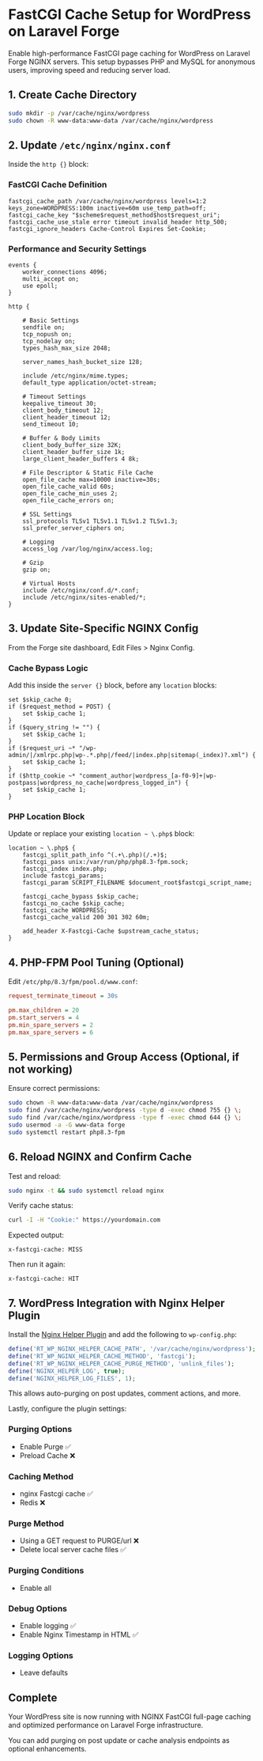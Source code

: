 # FastCGI Cache Setup for WordPress on Laravel Forge

Enable high-performance FastCGI page caching for WordPress on Laravel Forge NGINX servers. This setup bypasses PHP and MySQL for anonymous users, improving speed and reducing server load.

## 1. Create Cache Directory

```bash
sudo mkdir -p /var/cache/nginx/wordpress
sudo chown -R www-data:www-data /var/cache/nginx/wordpress
```

## 2. Update `/etc/nginx/nginx.conf`

Inside the `http {}` block:

### FastCGI Cache Definition

```nginx
fastcgi_cache_path /var/cache/nginx/wordpress levels=1:2 keys_zone=WORDPRESS:100m inactive=60m use_temp_path=off;
fastcgi_cache_key "$scheme$request_method$host$request_uri";
fastcgi_cache_use_stale error timeout invalid_header http_500;
fastcgi_ignore_headers Cache-Control Expires Set-Cookie;
```

### Performance and Security Settings

```nginx
events {
    worker_connections 4096;
    multi_accept on;
    use epoll;
}

http {

    # Basic Settings
    sendfile on;
    tcp_nopush on;
    tcp_nodelay on;
    types_hash_max_size 2048;

    server_names_hash_bucket_size 128;

    include /etc/nginx/mime.types;
    default_type application/octet-stream;

    # Timeout Settings
    keepalive_timeout 30;
    client_body_timeout 12;
    client_header_timeout 12;
    send_timeout 10;

    # Buffer & Body Limits
    client_body_buffer_size 32K;
    client_header_buffer_size 1k;
    large_client_header_buffers 4 8k;

    # File Descriptor & Static File Cache
    open_file_cache max=10000 inactive=30s;
    open_file_cache_valid 60s;
    open_file_cache_min_uses 2;
    open_file_cache_errors on;

    # SSL Settings
    ssl_protocols TLSv1 TLSv1.1 TLSv1.2 TLSv1.3;
    ssl_prefer_server_ciphers on;

    # Logging
    access_log /var/log/nginx/access.log;

    # Gzip
    gzip on;

    # Virtual Hosts
    include /etc/nginx/conf.d/*.conf;
    include /etc/nginx/sites-enabled/*;
}
```

## 3. Update Site-Specific NGINX Config

From the Forge site dashboard, Edit Files > Nginx Config.

### Cache Bypass Logic

Add this inside the `server {}` block, before any `location` blocks:

```nginx
set $skip_cache 0;
if ($request_method = POST) {
    set $skip_cache 1;
}
if ($query_string != "") {
    set $skip_cache 1;
}
if ($request_uri ~* "/wp-admin/|/xmlrpc.php|wp-.*.php|/feed/|index.php|sitemap(_index)?.xml") {
    set $skip_cache 1;
}
if ($http_cookie ~* "comment_author|wordpress_[a-f0-9]+|wp-postpass|wordpress_no_cache|wordpress_logged_in") {
    set $skip_cache 1;
}
```

### PHP Location Block

Update or replace your existing `location ~ \.php$` block:

```nginx
location ~ \.php$ {
    fastcgi_split_path_info ^(.+\.php)(/.+)$;
    fastcgi_pass unix:/var/run/php/php8.3-fpm.sock;
    fastcgi_index index.php;
    include fastcgi_params;
    fastcgi_param SCRIPT_FILENAME $document_root$fastcgi_script_name;

    fastcgi_cache_bypass $skip_cache;
    fastcgi_no_cache $skip_cache;
    fastcgi_cache WORDPRESS;
    fastcgi_cache_valid 200 301 302 60m;

    add_header X-Fastcgi-Cache $upstream_cache_status;
}
```

## 4. PHP-FPM Pool Tuning (Optional)

Edit `/etc/php/8.3/fpm/pool.d/www.conf`:

```ini
request_terminate_timeout = 30s

pm.max_children = 20
pm.start_servers = 4
pm.min_spare_servers = 2
pm.max_spare_servers = 6
```

## 5. Permissions and Group Access (Optional, if not working)

Ensure correct permissions:

```bash
sudo chown -R www-data:www-data /var/cache/nginx/wordpress
sudo find /var/cache/nginx/wordpress -type d -exec chmod 755 {} \;
sudo find /var/cache/nginx/wordpress -type f -exec chmod 644 {} \;
sudo usermod -a -G www-data forge
sudo systemctl restart php8.3-fpm
```

## 6. Reload NGINX and Confirm Cache

Test and reload:

```bash
sudo nginx -t && sudo systemctl reload nginx
```

Verify cache status:

```bash
curl -I -H "Cookie:" https://yourdomain.com
```

Expected output:

```
x-fastcgi-cache: MISS
```

Then run it again:

```
x-fastcgi-cache: HIT
```

## 7. WordPress Integration with Nginx Helper Plugin

Install the [Nginx Helper Plugin](https://wordpress.org/plugins/nginx-helper/) and add the following to `wp-config.php`:

```php
define('RT_WP_NGINX_HELPER_CACHE_PATH', '/var/cache/nginx/wordpress');
define('RT_WP_NGINX_HELPER_CACHE_METHOD', 'fastcgi');
define('RT_WP_NGINX_HELPER_CACHE_PURGE_METHOD', 'unlink_files');
define('NGINX_HELPER_LOG', true);
define('NGINX_HELPER_LOG_FILES', 1);
```

This allows auto-purging on post updates, comment actions, and more.

Lastly, configure the plugin settings:

### Purging Options

- Enable Purge ✅
- Preload Cache ❌

### Caching Method

- nginx Fastcgi cache ✅
- Redis ❌

### Purge Method

- Using a GET request to PURGE/url ❌
- Delete local server cache files ✅

### Purging Conditions

- Enable all

### Debug Options

- Enable logging ✅
- Enable Nginx Timestamp in HTML ✅

### Logging Options

- Leave defaults

## Complete

Your WordPress site is now running with NGINX FastCGI full-page caching and optimized performance on Laravel Forge infrastructure.

You can add purging on post update or cache analysis endpoints as optional enhancements.
